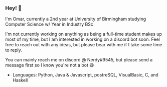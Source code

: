 ### Hey! 🎈
I'm Omar, currently a 2nd year at University of Birmingham studying Computer Science w/ Year in Industry BSc 

I'm not currently working on anything as being a full-time student makes up most of my time, but I am interested in working on a discord bot soon. Feel free to reach out with any ideas, but please bear with me if I take some time to reply.

You can mainly reach me on discord @ Nerdy#9545, but please send a message first so I know you're not a bot 😄

- Languages: Python, Java & Javascript, postreSQL, VisualBasic, C, and Haskell
<!--
**omarahmed777/omarahmed777** is a ✨ _special_ ✨ repository because its `README.md` (this file) appears on your GitHub profile.

Here are some ideas to get you started:

- 🔭 I’m currently working on ...
- 🌱 I’m currently learning ...
- 👯 I’m looking to collaborate on ...
- 🤔 I’m looking for help with ...
- 💬 Ask me about ...
- 📫 How to reach me: ...
- 😄 Pronouns: ...
- ⚡ Fun fact: ...
-->
